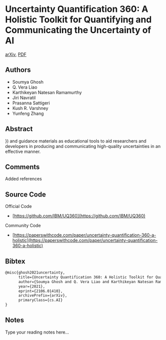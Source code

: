 
# Uncertainty Quantification 360: A Holistic Toolkit for Quantifying and Communicating the Uncertainty of AI

[arXiv](https://arxiv.org/abs/2106.01410), [PDF](https://arxiv.org/pdf/2106.01410.pdf)

## Authors

- Soumya Ghosh
- Q. Vera Liao
- Karthikeyan Natesan Ramamurthy
- Jiri Navratil
- Prasanna Sattigeri
- Kush R. Varshney
- Yunfeng Zhang

## Abstract

}) and guidance materials as educational tools to aid researchers and developers in producing and communicating high-quality uncertainties in an effective manner.

## Comments

Added references

## Source Code

Official Code

- [https://github.com/IBM/UQ360](https://github.com/IBM/UQ360)

Community Code

- [https://paperswithcode.com/paper/uncertainty-quantification-360-a-holistic](https://paperswithcode.com/paper/uncertainty-quantification-360-a-holistic)

## Bibtex

```tex
@misc{ghosh2021uncertainty,
      title={Uncertainty Quantification 360: A Holistic Toolkit for Quantifying and Communicating the Uncertainty of AI}, 
      author={Soumya Ghosh and Q. Vera Liao and Karthikeyan Natesan Ramamurthy and Jiri Navratil and Prasanna Sattigeri and Kush R. Varshney and Yunfeng Zhang},
      year={2021},
      eprint={2106.01410},
      archivePrefix={arXiv},
      primaryClass={cs.AI}
}
```

## Notes

Type your reading notes here...

